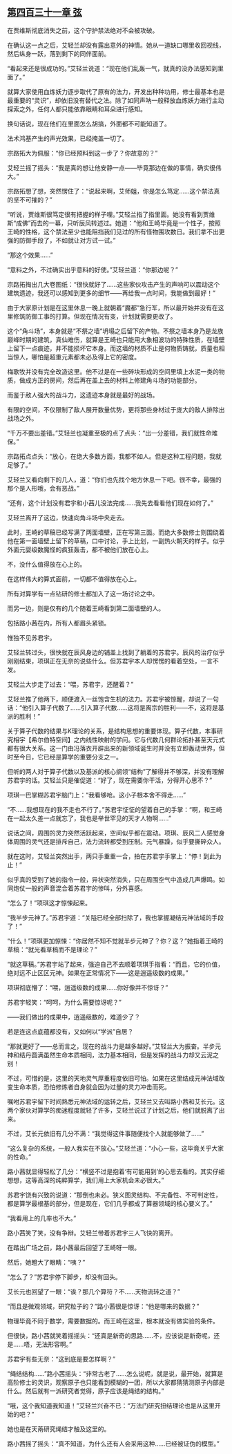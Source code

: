 ## [第四百三十一章 弦](https://www.xxbiquge.com/11_11207/9197873.html)


  在贾维斯彻底消失之前，这个守护禁法绝对不会被攻破。

  在确认这一点之后，艾轻兰却没有露出意外的神情。她从一道缺口哪里收回视线，然后纵身一跃，落到剩下的同伴面前。

  “看起来还是很成功的。”艾轻兰说道：“现在他们乱轰一气，就真的没办法感知到里面了。”

  就算大家使用血炼妖力逐步取代了原有的法力，开发出种种功用，修士最基本也是最重要的“灵识”，却依旧没有替代之法。除了如同声呐一般释放血炼妖力进行主动探索之外，任何人都只能依靠眼睛和耳朵进行感知。

  换句话说，现在他们在里面怎么胡搞，外面都不可能知道了。

  法术鸿基产生的声光效果，已经掩盖一切了。

  宗路拓大为佩服：“你已经预料到这一步了？你故意的？”

  艾轻兰摇了摇头：“我是真的想让他安静一点——毕竟那边在做的事情，确实很伟大。”

  宗路拓想了想，突然愣住了：“说起来啊，艾师姐，你是怎么笃定……这个禁法真的坚不可摧的？”

  “听说，贾维斯很笃定很有把握的样子哩。”艾轻兰指了指里面。她没有看到贾维斯“成佛”而去的一幕，只听辰风转述过。她道：“他和王崎毕竟是一个性子，按照王崎的性格，这个禁法至少也能阻挡我们见过的所有怪物围攻数日。我们拿不出更强的防御手段了，不如就让对方试一试。”

  “那这个效果……”

  “意料之外，不过确实出乎意料的好使。”艾轻兰道：“你那边呢？”

  宗路拓掏出几大卷图纸：“很快就好了……这些家伙攻击产生的声响可以震动这个建筑遗迹，我还可以感知到更多的细节——再给我一点时间，我能做到最好！”

  由于大家原计划是在这里休息一晚上就朝着“魔都”急行军，所以最开始并没有在这里修筑防御工事的打算。但现在情况有变，计划就需要更改了。

  这个“角斗场”，本身就是“不祭之墙”坍塌之后留下的产物。不祭之墙本身乃是龙族巅峰时期的建筑，真仙难伤，就算是王崎也只能用大象相波功的特殊性质，在墙壁上留下一点痕迹，并不能损坏它本身。而这墙的材质不止是何物质铸就，质量也相当惊人，哪怕是超重元素都未必及得上它的密度。

  梅歌牧并没有完全改造这里。他不过是在一些碎块形成的空间里填上水泥一类的物质，做成方正的房间，然后再在盖上去的材料上修建角斗场的功能部分。

  而鉴于敌人强大的战斗力，这遗迹本身就是最好的战场。

  有限的空间，不仅限制了敌人展开数量优势，更将那些身材过于庞大的敌人排除出战场之外。

  “千万不要出差错。”艾轻兰也凝重至极的点了点头：“出一分差错，我们就性命难保。”

  宗路拓点点头：“放心，在绝大多数方面，我都不如人。但是这种工程问题，我就足够了。”

  艾轻兰又看向剩下的几人，道：“你们也先找个地方休息一下吧。很不幸，最强的那个是人形哦，会有恶战。”

  “还有，这个计划没有君宇和小茜儿没法完成……我先去看看他们现在如何了。”

  艾轻兰离开了这边，快速向角斗场中央走去。

  此时，王崎的草稿已经写满了两面墙壁，正在写第三面。而绝大多数修士则围绕着他在第一面墙壁上留下的草稿，口中讨论，手上比划，一副热火朝天的样子。似乎外面元婴级数魔怪的疯狂轰击，都不被他们放在心上。

  不，没什么值得放在心上的。

  在这样伟大的算式面前，一切都不值得放在心上。

  所有对算学有一点钻研的修士都加入了这一场讨论之中。

  而另一边，则是仅有的几个随着王崎看到第二面墙壁的人。

  包括路小茜在内，所有人都眉头紧锁。

  惟独不见苏君宇。

  艾轻兰转过头，很快就在辰风身边的铺盖上找到了躺着的苏君宇。辰风的治疗似乎刚刚结束，项琪正在无奈的说些什么。但苏君宇本人却愣愣的看着空处，一言不发。

  艾轻兰大步走了过去：“喂，苏君宇，还醒着？”

  艾轻兰推了他两下，顺便渡入一丝饱含生机的法力。苏君宇被惊醒，却说了一句话：“他引入算子代数了……引入算子代数……这将是离宗的胜利——不，这将是基派的胜利！”

  关于算子代数的结果与K理论的关系，是结构思想的重要体现。算子代数，本事研究相宇【希尔伯特空间】之内线性映射的学问。它与代数几何群论拓扑甚至天元式都有很大关系。这一门由冯落衣开辟出来的新领域诞生时并没有立即轰动世界，但时至今日，它已经是算学的重要分支之一。

  但听的两人对于算子代数以及基派的核心纲领“结构”了解得并不够深，并没有理解苏君宇的话。艾轻兰只是催促道：“好了，现在需要你干活，分得开心思不？”

  项琪一巴掌糊苏君宇脑门上：“我看够呛。这小子根本舍不得走……”

  “不……我想现在的我不走也不行了。”苏君宇怔怔的望着自己的手掌：“啊，和王崎在一起太久差一点就忘了，我也是举世罕见的天才人物啊……”

  说话之间，周围的灵力突然活跃起来，空间似乎都在震动。项琪、辰风二人感觉身体周围的灵气还是排斥自己，法力流转都受到压制。元气暴躁，似乎要撕碎众人。

  就在这时，艾轻兰突然出手，两只手重重一合，拍在苏君宇手掌上：“停！到此为止！”

  似乎真的受到了她的指令一般，异状突然消失，只在周围空气中造成几声爆鸣。如同炮仗一般的声音混合着苏君宇的惨叫，分外喜感。

  “怎么了！”项琪这才惊悚起来。

  “我半步元神了。”苏君宇道：“关隘已经全部扫除了，我也掌握凝结元神法域的手段了！”

  “什么！”项琪更加惊悚：“你居然不知不觉就半步元神了？你？这？”她指着王崎的草稿：“就光看草稿而不是理论？”

  “就这草稿。”苏君宇站了起来，强迫自己不去顺着项琪手指看：“而且，它的价值，绝对远不止区区元神。如果在正常情况下——这是逍遥级数的成果。”

  项琪彻底懵了：“喂，逍遥级数的成果……你好像并不惊讶？”

  苏君宇轻笑：“呵呵，为什么需要惊讶呢？”

  ——我们做出的成果中，逍遥级数的，难道少了？

  若是连这点底蕴都没有，又如何以“学派”自居？

  “那就更好了——总而言之，现在的战斗力是越多越好。”艾轻兰大为振奋。半步元神和结丹圆满虽然生命本质相同，法力基本相同，但是发挥的战斗力却又云泥之别！

  不过，可惜的是，这里的天地灵气厚重程度依旧可怕。如果在这里结成元神法域改变生命本质，恐怕修炼者自身就会因为过量的灵力冲击而死。

  嘱咐苏君宇留下时间熟悉元神法域的运转之后，艾轻兰又去叫路小茜和艾长元。这两个家伙对算学的痴迷程度就轻了许多，艾轻兰说过了计划之后，他们就脱离了出来。

  不过，艾长元依旧有几分不满：“我觉得这件事随便找个人就能够做了……”

  “这么复杂的系统，一般人我实在不放心。”艾轻兰道：“小心一些，这毕竟关乎大家的性命。”

  路小茜就显得轻松了几分：“横竖不过是抱着‘有可能用到’的心思去看的。其实仔细想想，这等高深的纯粹算学，我们用上大家机会未必很大。”

  苏君宇饶有兴致的说道：“那倒也未必。狭义图灵结构、不完备性、不可判定性，都是算学最根基的部分，但是现在，它们几乎都成了算器领域的核心要义了。”

  “我看用上的几率也不大。”

  路小茜笑了笑，没有争辩。艾轻兰带着苏君宇三人飞快的离开。

  在踏出广场之前，路小茜最后回望了王崎呀一眼。

  然后，她瞪大了眼睛：“咦？”

  “怎么了？”苏君宇停下脚步，却没有回头。

  艾长元也回望了一眼：“诶？那几个算符？不……天物流转之道？”

  “而且是微观领域，研究粒子的？”路小茜很是惊讶：“他是哪来的数据？”

  物理毕竟不同于数学，需要数据的。而王崎在这里，根本就没有做实验的条件。

  但很快，路小茜就笑着摇摇头：“还真是新奇的思路……不，应该说是新奇呢，还是……唔，无法形容啊。”

  苏君宇有些无奈：“这到底是要怎样啊？”

  “绳结结构……”路小茜摇头：“非常古老了……怎么说呢，就是说，最开始，就算是高阶修士的灵识，观察原子也只能看到模糊的一团，所以大家都猜猜测原子内部是什么。然后就有一派研究者觉得，原子应该是绳结的结构。”

  “哦，这个我知道我知道！”艾轻兰兴奋不已：“万法门研究扭结理论也是从这里开始的吧？”

  她也是在天萳研究绳结才触及这里的。

  路小茜摇了摇头：“真不知道，为什么还有人会采用这种……已经被证伪的模型。”

